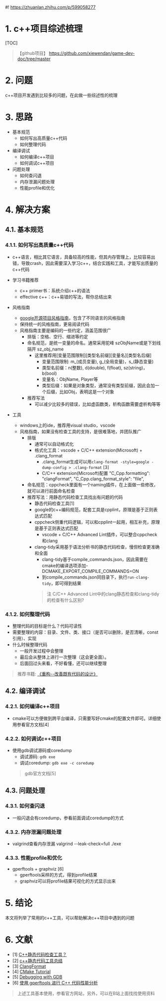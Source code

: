 #! https://zhuanlan.zhihu.com/p/599058277
# 1. c++项目综述梳理

[TOC]

>【github项目】 https://github.com/xiewendan/game-dev-doc/tree/master

# 2. 问题

c++项目开发遇到比较多的问题，在此做一些综述性的梳理

# 3. 思路

*   基本规范
    *   如何写出高质量c++代码
    *   如何整理代码
*   编译调试
    *   如何编译c++项目
    *   如何调试c++项目
*   问题处理
    *   如何查闪退
    *   内存泄漏问题处理
    *   性能profile和优化

# 4. 解决方案

## 4.1. 基本规范

### 4.1.1. 如何写出高质量c++代码

*   c++语言，相比其它语言，具备较高的性能，但其内存管理上，比较容易出错，导致crash，因此需要深入学习c++，结合实践和工具，才能写出质量的c++代码

*   学习书籍推荐
    *   c++ primer书：系统介绍c++的语法
    *   effective c++：c++易错的写法，帮你总结出来

*   风格指南
    *   [google开源项目风格指南](https://zh-google-styleguide.readthedocs.io/en/latest/)，包含了不同语言的风格指南
    *   保持统一的风格指南，更易阅读代码
    *   风格指南主要是编码的一些约定，涵盖范围很广
        *   排版：空格、空行、缩进等约定
        *   命名规范，是统一变量的命名。通常采用驼峰 szObjName或是下划线隔开 sz\_obj\_name
            *   这里推荐用\[变量范围限制]\[类型名前缀]\[变量名]\[类型名后缀]
                *   变量范围限制: m\_(成员变量), g\_(全局变量)，s\_(静态变量)
                *   类型名前缀：n(整数), d(double), f(float), sz(string)，b(bool)
                *   变量名：ObjName, Player等
                *   类型后缀：如果是对象类型，通常没有类型前缀，因此会加一个后缀，比如Obj，表明这是一个对象
        *   推荐写法
            *   可以减少比较多的错误，比如虚函数类，析构函数需要虚析构等等

*   工具
    *   windows上的ide，推荐用visual studio，vscode
    *   风格指南，如果没有检查工具的支持，是很难落地，并团队推广
        *   排版
            *   通常可以自动格式化
            *   格式化工具：vscode + C/C++ extension(Microsoft) + .clang\_format
                *   .clang\_format生成可以用`clang-format -style=google -dump-config > .clang-format` \[3]
                *   C/C++ extension(Microsoft)配置
                    "C\_Cpp.formatting": "clangFormat",
                    "C\_Cpp.clang\_format\_style": "file",
        *   命名规范：cppcheck里面有一个naming插件，在上面做一些修改，就可以进行前面命名检查
        *   推荐写法：用静态代码检查工具找出有问题的代码
            *   静态代码检查工具\[1]
            *   google的c++编码规范，配套工具是cpplint，原理是基于正则表达式匹配
            *   cppcheck侧重代码逻辑，可以和cpplint一起用，相互补充，原理是基于正则表达式匹配
                *   vscode + C/C++ Advanced Lint插件，可以整合cppcheck和clang
            *   clang-tidy采用基于语法分析书的静态代码检查，慢但检查更准确和全面
                *   clang-tidy基于compile\_commands.json，因此需要在cmake的编译选项添加-DCMAKE\_EXPORT\_COMPILE\_COMMANDS=ON
                *   到compile\_commands.json同目录下，执行`run-clang-tidy`，即可得到结果
                > 注 C/C++ Advanced Lint中的clang静态检查和clang-tidy的检查有什么区别?

### 4.1.2. 如何整理代码

*   整理代码的目标是什么？代码可读性
*   需要整理的内容：目录、文件、类、接口（是否可以删除，是否清晰，const引用）、实现
*   什么时候整理代码
    *   一般开发过程中会整理
    *   最后会从整体上进行一次整理（这会更全面）。
    *   后面回过头来看，不好看懂，还可以继续整理

> 推荐书籍: [《重构--改善既有代码的设计》](https://book.douban.com/subject/30468597/)

## 4.2. 编译调试

### 4.2.1. 如何编译c++项目

*   cmake可以方便做到跨平台编译，只需要写好cmake的配置文件即可。详细使用参看官方文档\[4]

### 4.2.2. 如何调试c++项目

*   使用gdb调试源码或coredump
    *   调试源码: `gdb exe`
    *   调试coredump: `gdb exe -c coredump`
    > gdb官方文档\[5]

## 4.3. 问题处理

### 4.3.1. 如何查闪退

*   一般闪退会有coredump，参看前面调试coredump的方式

### 4.3.2. 内存泄漏问题处理

*   valgrind查看内存泄漏
    valgrind --leak-check=full ./exe

### 4.3.3. 性能profile和优化

*   gperftools + graphviz \[6]
    *   gperftools采样的方式，得到profile结果
    *   graphviz可以将profile结果可视化的方式显示出来

# 5. 结论

本文将列举了常用的c++工具，可以帮助解决c++项目中遇到的问题

# 6. 文献

* [1] [C++静态代码检查工具？](https://www.zhihu.com/question/22178103?sort=created)
* [2] [c++静态代码工具总结](http://blog.guorongfei.com/2018/11/24/static-analizer/)
* [3] [ClangFormat](https://clang.llvm.org/docs/ClangFormat.html)
* [4] [CMake Tutorial](https://cmake.org/cmake/help/latest/guide/tutorial/index.html)
* [5] [Debugging with GDB](https://sourceware.org/gdb/current/onlinedocs/gdb/)
* [6] [使用 gperftools 进行 C++ 代码性能分析](https://zhuanlan.zhihu.com/p/539840046)

> 上述工具基本使用，参看官方网站，另外，可以在B站上面找找使用资料



